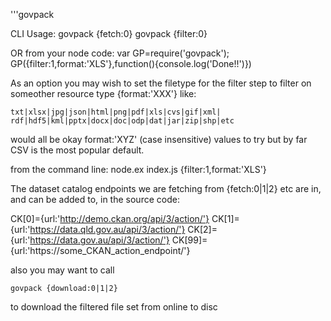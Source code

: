 '''govpack

CLI Usage:
govpack {fetch:0}
govpack {filter:0}

OR from your node code: 
var GP=require('govpack');
GP({filter:1,format:'XLS'},function(){console.log('Done!!')})

As an option you may wish to set the filetype for the filter step 
to filter on someother resource type {format:'XXX'} like:

    txt|xlsx|jpg|json|html|png|pdf|xls|cvs|gif|xml|
    rdf|hdf5|kml|pptx|docx|doc|odp|dat|jar|zip|shp|etc

would all be okay format:'XYZ' (case insensitive) values to try 
but by far CSV is the most popular default.

from the command line:
node.ex index.js {filter:1,format:'XLS'}

The dataset catalog endpoints we are fetching from {fetch:0|1|2} etc
are in, and can be added to, in the source code:

CK[0]={url:'http://demo.ckan.org/api/3/action/'}
CK[1]={url:'https://data.qld.gov.au/api/3/action/'}
CK[2]={url:'https://data.gov.au/api/3/action/'}
CK[99]={url:'https://some_CKAN_action_endpoint/'}

also you may want to call

    govpack {download:0|1|2} 

to download the filtered file set from online to disc

